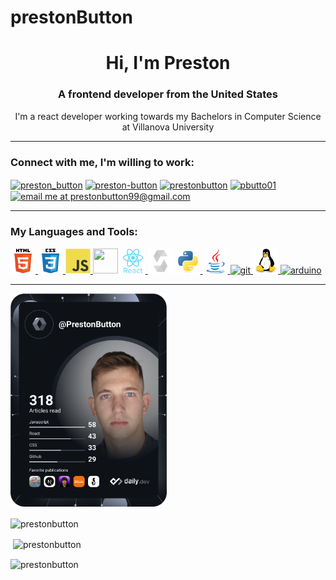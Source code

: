 # prestonButton

<h1 align="center">Hi, I'm Preston</h1>
<h3 align="center">A frontend developer from the United States</h3>

<p align="center"> I'm a react developer working towards my Bachelors in Computer Science at Villanova University</p>

<hr>

<!-- Maybe add this stuff later when my stats are better not bad eh
<p align="left"> <img src="https://komarev.com/ghpvc/?username=prestonbutton&label=Profile%20views&color=0e75b6&style=flat" alt="prestonbutton" /> </p>
stay away
<p align="left"> <a href="https://github.com/ryo-ma/github-profile-trophy"><img src="https://github-profile-trophy.vercel.app/?username=prestonbutton" alt="prestonbutton" /></a> </p> -->

<!--
I am a frontend developer-->

<!-- - 📫 How to reach me **prestonbutton99@gmail.com** -->

<h3 align="left">Connect with me, I'm willing to work:</h3>
<p align="left">
  <a href="https://twitter.com/preston_button" target="blank"><img align="center" src="https://raw.githubusercontent.com/rahuldkjain/github-profile-readme-generator/master/src/images/icons/Social/twitter.svg" alt="preston_button" height="30" width="40" /></a>
  <a href="https://www.linkedin.com/in/preston-button-79b7b31b5/" target="blank"><img align="center" src="https://raw.githubusercontent.com/rahuldkjain/github-profile-readme-generator/master/src/images/icons/Social/linked-in-alt.svg" alt="preston-button" height="30" width="40" /></a>
  <a href="https://dev.to/prestonbutton" target="blank"><img align="center" src="https://raw.githubusercontent.com/rahuldkjain/github-profile-readme-generator/master/src/images/icons/Social/devto.svg" alt="prestonbutton" height="30" width="40" /></a>
  <a href="https://www.leetcode.com/pbutto01" target="blank"><img align="center" src="https://raw.githubusercontent.com/rahuldkjain/github-profile-readme-generator/master/src/images/icons/Social/leet-code.svg" alt="pbutto01" height="30" width="40" /></a>
  <a href="mailto:prestonbutton99@gmail.com"><img align="center" src="https://upload.wikimedia.org/wikipedia/commons/7/7e/Gmail_icon_%282020%29.svg" alt="email me at prestonbutton99@gmail.com" height="30" width="40" /></a>
</p>

<hr>

<h3 align="left"> My Languages and Tools:</h3>
<p align="left">  
  <a href="https://www.w3.org/html/" target="_blank" rel="noreferrer"> <img src="https://raw.githubusercontent.com/devicons/devicon/master/icons/html5/html5-original-wordmark.svg" alt="html5" width="40" height="40"/> </a>
  <a href="https://www.w3schools.com/css/" target="_blank" rel="noreferrer"> <img src="https://raw.githubusercontent.com/devicons/devicon/master/icons/css3/css3-original-wordmark.svg" alt="css3" width="40" height="40"/> </a>
  <a href="https://developer.mozilla.org/en-US/docs/Web/JavaScript" target="_blank" rel="noreferrer"> <img src="https://raw.githubusercontent.com/devicons/devicon/master/icons/javascript/javascript-original.svg" alt="javascript" width="40" height="40"/> </a> 
  <a href="https://www.typescriptlang.org/" target="_blank" rel="noreferrer"><img src="https://cdn.worldvectorlogo.com/logos/typescript.svg" width="40" height="40"></a>
  <a href="https://reactjs.org/" target="_blank" rel="noreferrer"> <img src="https://raw.githubusercontent.com/devicons/devicon/master/icons/react/react-original-wordmark.svg" alt="react" width="40" height="40"/> </a>
  <a href="https://docs.soliditylang.org/en/v0.8.17/#" target="_blank" rel="noreferrer"><img src="https://raw.githubusercontent.com/vscode-icons/vscode-icons/master/icons/file_type_solidity.svg" width="40" height="40"></a>
  <a href="https://www.python.org" target="_blank" rel="noreferrer"> <img src="https://raw.githubusercontent.com/devicons/devicon/master/icons/python/python-original.svg" alt="python" width="40" height="40"/> </a> 
  <a href="https://www.java.com" target="_blank" rel="noreferrer"> <img src="https://raw.githubusercontent.com/devicons/devicon/master/icons/java/java-original.svg" alt="java" width="40" height="40"/> </a>
  <a href="https://git-scm.com/" target="_blank" rel="noreferrer"> <img src="https://www.vectorlogo.zone/logos/git-scm/git-scm-icon.svg" alt="git" width="40" height="40"/> </a>    
  <a href="https://www.linux.org/" target="_blank" rel="noreferrer"> <img src="https://raw.githubusercontent.com/devicons/devicon/master/icons/linux/linux-original.svg" alt="linux" width="40" height="40"/> 
  </a>  <a href="https://www.arduino.cc/" target="_blank" rel="noreferrer"> <img src="https://cdn.worldvectorlogo.com/logos/arduino-1.svg" alt="arduino" width="40" height="40"/> </a> </p>
  
<hr>
<!-- these graphics have been having a little trouble lately - need top take a look at them -->

  <a href="https://app.daily.dev/PrestonButton"><img src="https://github.com/prestonButton/prestonButton/blob/main/devcard.svg" width="250" ALIGN=”left” alt="Preston Button's Dev Card"/></a>
  <br>

  <p><img align="center" src="https://github-readme-stats.vercel.app/api/top-langs?username=prestonbutton&show_icons=true&locale=en&layout=compact" alt="prestonbutton" /></p>

  <p>&nbsp;<img align="center" src="https://github-readme-stats.vercel.app/api?username=prestonbutton&show_icons=true&locale=en" alt="prestonbutton" /></p>

  <p><img align="center" src="https://github-readme-streak-stats.herokuapp.com/?user=prestonbutton&" alt="prestonbutton" /></p>
  
  <!--<p><img align="center" src="profile-3d-contrib/profile-green.svg" alt="prestonbutton" width="500px"/></p>-->

<!--<p><img src="https://wakatime.com/share/@cc725ce9-8fa0-4b2f-a19d-8550eca9d270/6bdee3b1-6114-45b9-b5a8-13c0c722ca28.svg"></p>-->
